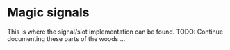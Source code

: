 
# Magic signals

This is where the signal/slot implementation can be found. TODO: Continue documenting these parts of the woods ...
